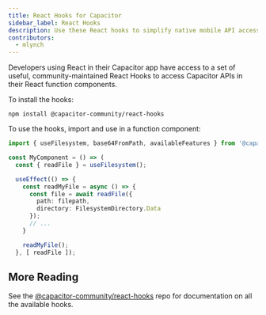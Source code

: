 ```yaml
---
title: React Hooks for Capacitor
sidebar_label: React Hooks
description: Use these React hooks to simplify native mobile API access with Capacitor
contributors:
  - mlynch
---
```


Developers using React in their Capacitor app have access to a set of useful, community-maintained React Hooks to access Capacitor APIs in their React function components.

To install the hooks:

```shell
npm install @capacitor-community/react-hooks
```

To use the hooks, import and use in a function component:

```typescript
import { useFilesystem, base64FromPath, availableFeatures } from '@capacitor-community/react-hooks/filesystem';

const MyComponent = () => (
  const { readFile } = useFilesystem();

  useEffect(() => {
    const readMyFile = async () => {
      const file = await readFile({
        path: filepath,
        directory: FilesystemDirectory.Data
      });
      // ...
    }

    readMyFile();
  }, [ readFile ]);
```

## More Reading

See the [@capacitor-community/react-hooks](https://github.com/capacitor-community/react-hooks) repo for documentation on all the available hooks.
